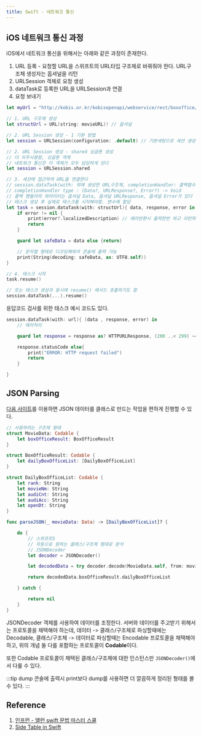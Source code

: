 ```yaml
---
title: Swift - 네트워크 통신
---
```


## iOS 네트워크 통신 과정

iOS에서 네트워크 통신을 위해서는 아래와 같은 과정이 존재한다.

1. URL 등록 - 요청할 URL을 스위프트의 URL타입 구조체로 바꿔줘야 한다. URL구조체 생성자는 옵셔널을 리턴
2. URLSession 객체로 요청 생성
3. dataTask로 등록한 URL을 URLSession과 연결
4. 요청 보내기

```swift
let myUrl = "http://kobis.or.kr/kobisopenapi/webservice/rest/boxoffice/searchDailyBoxOfficeList.json?key=발급받은 키값&targetDt=20210201"

// 1. URL 구조체 생성
let structUrl = URL(string: movieURL)! // 옵셔널

// 2. URL Session 생성 - 1 기본 방법
let session = URLSession(configuration: .default) // 기본세팅으로 세션 생성

// 2. URL Session 생성 - shared 싱글톤 생성
// 더 자주사용함, 싱글톤 객체
// 네트워크 통신은 이 객체가 모두 담당하게 된다
let session = URLSession.shared

// 3. 세션에 접근하여 URL을 연결한다
// session.dataTask(with: 위에 생성한 URL구조체, completionHandler: 콜백함수를 클로저로 정의)
// completionHandler type : (Data?, URLResponse?, Error?) -> Void
// 콜백 핸들러의 파라미터는 옵셔널 Data, 옵셔널 URLResponse, 옵셔널 Error가 있다
// 태스크 생성 후 실제로 태스크를 시작해야함. 변수에 할당
let task = session.dataTask(with: structUrl){ data, response, error in
    if error != nil {
        print(error?.localizedDescription) // 에러반환시 출력한번 하고 리턴하기
        return
    }

    guard let safeData = data else {return}

    // 문자열 형태로 디코딩해줘야 콘솔에 출력 가능
    print(String(decoding: safeData, as: UTF8.self))
}

// 4. 태스크 시작
task.resume()

// 또는 태스크 생성과 동시에 resume() 메서드 호출하기도 함
session.dataTask(...).resume()
```

응답코드 검사를 위한 태스크 예시 코드도 있다.

```swift
session.dataTask(with: url){ (data , response, error) in
    // 에러처리

    guard let response = response as? HTTPURLResponse, (200 ..< 299) ~=

    response.statusCode else{
        print("ERROR: HTTP request failed")
        return
    }

}
```

## JSON Parsing

[다음 사이트](https://app.quicktype.io/)를 이용하면 JSON 데이터를 클래스로 만드는 작업을 편하게 진행할 수 있다.

```swift
// 사용하려는 구조체 형태
struct MovieData: Codable {
    let boxOfficeResult: BoxOfficeResult
}

struct BoxOfficeResult: Codable {
    let dailyBoxOfficeList: [DailyBoxOfficeList]
}

struct DailyBoxOfficeList: Codable {
    let rank: String
    let movieNm: String
    let audiCnt: String
    let audiAcc: String
    let openDt: String
}

func parseJSON(_ movieData: Data) -> [DailyBoxOfficeList]? {

    do {
        // 스위프트5
        // 자동으로 원하는 클래스/구조체 형태로 분석
        // JSONDecoder
        let decoder = JSONDecoder()

        let decodedData = try decoder.decode(MovieData.self, from: movieData)

        return decodedData.boxOfficeResult.dailyBoxOfficeList

    } catch {

        return nil
    }
}
```

JSONDecoder 객체를 사용하여 데이터를 조정한다. 서버와 데이터를 주고받기 위해서는 프로토콜을 채택해야 하는데, 데이터 -> 클래스/구조체로 파싱할때에는 Decodable, 클래스/구조체 -> 데이터로 파싱할때는 Encodable 프로토콜을 채택해야 하고, 위의 개념 둘 다를 포함하는 프로토콜이 **Codable**이다.

또한 Codable 프로토콜이 채택된 클래스/구조체에 대한 인스턴스만 `JSONDecoder()`에서 다룰 수 있다.

:::tip dump
콘솔에 출력시 print보다 dump를 사용하면 더 깔끔하게 정리된 형태를 볼 수 있다.
:::

## Reference

1. [인프런 - 앨런 swift 문법 마스터 스쿨](https://www.inflearn.com/course/%EC%8A%A4%EC%9C%84%ED%94%84%ED%8A%B8-%EB%AC%B8%EB%B2%95-%EB%A7%88%EC%8A%A4%ED%84%B0-%EC%8A%A4%EC%BF%A8/dashboard)
2. [Side Table in Swift](https://sihyungyou.github.io/iOS-side-table/)
